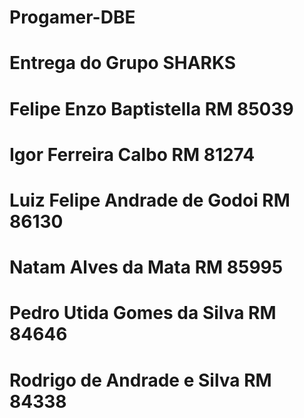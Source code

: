 # Progamer-DBE
# Entrega do Grupo SHARKS
# Felipe Enzo Baptistella RM 85039
# Igor Ferreira Calbo RM 81274
# Luiz Felipe Andrade de Godoi RM 86130
# Natam Alves da Mata RM 85995
# Pedro Utida Gomes da Silva RM 84646
# Rodrigo de Andrade e Silva RM 84338
